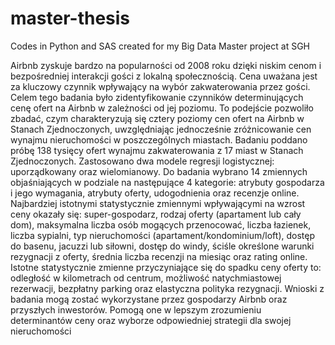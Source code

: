 # master-thesis
Codes in Python and SAS created for my Big Data Master project at SGH

Airbnb zyskuje bardzo na popularności od 2008 roku dzięki niskim cenom i bezpośredniej interakcji gości z lokalną społecznością. Cena uważana jest za kluczowy czynnik wpływający na wybór zakwaterowania przez gości. Celem tego badania było zidentyfikowanie czynników determinujących cenę ofert na Airbnb w zależności od jej poziomu. To podejście pozwoliło zbadać, czym charakteryzują się cztery poziomy cen ofert na Airbnb w Stanach Zjednoczonych, uwzględniając jednocześnie zróżnicowanie cen wynajmu nieruchomości w poszczególnych miastach. Badaniu poddano próbę 138 tysięcy ofert wynajmu zakwaterowania z 17 miast w Stanach Zjednoczonych. Zastosowano dwa modele regresji logistycznej: uporządkowany oraz wielomianowy. 
Do badania wybrano 14 zmiennych objaśniających w podziale na następujące 4 kategorie: atrybuty gospodarza i jego wymagania, atrybuty oferty, udogodnienia oraz recenzje online. Najbardziej istotnymi statystycznie zmiennymi wpływającymi na wzrost ceny okazały się: super-gospodarz, rodzaj oferty (apartament lub cały dom), maksymalna liczba osób mogących przenocować, liczba łazienek, liczba sypialni, typ nieruchomości (apartament/kondominium/loft), dostęp do basenu, jacuzzi lub siłowni, dostęp do windy, ściśle określone warunki rezygnacji z oferty, średnia liczba recenzji na miesiąc oraz rating online. Istotne statystycznie zmienne przyczyniające się do spadku ceny oferty to: odległość w kilometrach od centrum, możliwość natychmiastowej rezerwacji, bezpłatny parking oraz elastyczna polityka rezygnacji. Wnioski z badania mogą zostać wykorzystane przez gospodarzy Airbnb oraz przyszłych inwestorów. Pomogą one w lepszym zrozumieniu determinantów ceny oraz wyborze odpowiedniej strategii dla swojej nieruchomości
